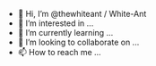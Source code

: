 - 👋 Hi, I’m @thewhiteant / White-Ant
- 👀 I’m interested in ...
- 🌱 I’m currently learning ...
- 💞️ I’m looking to collaborate on ...
- 📫 How to reach me ...

<!---
thewhiteant/thewhiteant is a ✨ special ✨ repository because its `README.md` (this file) appears on your GitHub profile.
You can click the Preview link to take a look at your changes.
--->
